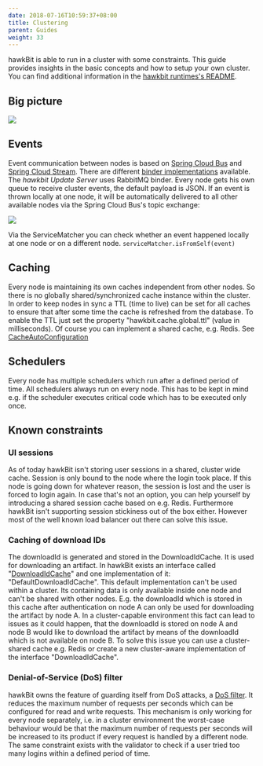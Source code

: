 ```yaml
---
date: 2018-07-16T10:59:37+08:00
title: Clustering
parent: Guides
weight: 33
---
```


hawkBit is able to run in a cluster with some constraints. This guide provides insights in the basic concepts and how to setup your own cluster. You can find additional information in the [hawkbit runtimes's README](https://github.com/eclipse/hawkbit/blob/master/hawkbit-runtime/hawkbit-update-server/README.md).
<!--more-->

## Big picture

![](../../images/overall_cluster.png)

## Events

Event communication between nodes is based on [Spring Cloud Bus](https://cloud.spring.io/spring-cloud-bus/) and [Spring Cloud Stream](http://docs.spring.io/spring-cloud-stream/docs/current/reference/htmlsingle/). There are different [binder implementations](http://docs.spring.io/spring-cloud-stream/docs/current/reference/htmlsingle/#_binders) available. The _hawkbit Update Server_ uses RabbitMQ binder. Every node gets his own queue to receive cluster events, the default payload is JSON.
If an event is thrown locally at one node, it will be automatically delivered to all other available nodes via the Spring Cloud Bus's topic exchange:

![](../../images/eventing-within-cluster.png)

Via the ServiceMatcher you can check whether an event happened locally at one node or on a different node.
`serviceMatcher.isFromSelf(event)`

## Caching

Every node is maintaining its own caches independent from other nodes. So there is no globally shared/synchronized cache instance within the cluster. In order to keep nodes in sync a TTL (time to live) can be set for all caches to ensure that after some time the cache is refreshed from the database. To enable the TTL just set the property "hawkbit.cache.global.ttl" (value in milliseconds). Of course you can implement a shared cache, e.g. Redis.
See [CacheAutoConfiguration](https://github.com/eclipse/hawkbit/blob/master/hawkbit-autoconfigure/src/main/java/org/eclipse/hawkbit/autoconfigure/cache/CacheAutoConfiguration.java)

## Schedulers

Every node has multiple schedulers which run after a defined period of time. All schedulers always run on every node. This has to be kept in mind e.g. if the scheduler executes critical code which has to be executed only once.

## Known constraints

### UI sessions
As of today hawkBit isn't storing user sessions in a shared, cluster wide cache. Session is only bound to the node where the login took place. If this node is going down for whatever reason, the session is lost and the user is forced to login again.
In case that's not an option, you can help yourself by introducing a shared session cache based on e.g. Redis.
Furthermore hawkBit isn't supporting session stickiness out of the box either. However most of the well known load balancer out there can solve this issue.

### Caching of download IDs
The downloadId is generated and stored in the DownloadIdCache. It is used for downloading an artifact.
In hawkBit exists an interface called "[DownloadIdCache](https://github.com/eclipse/hawkbit/blob/master/hawkbit-core/src/main/java/org/eclipse/hawkbit/cache/DownloadIdCache.java)" and one implementation of it: "DefaultDownloadIdCache". This default implementation can't be used within a cluster. Its containing data is only available inside one node and can't be shared with other nodes. E.g. the downloadId which is stored in this cache after authentication on node A can only be used for downloading the artifact by node A.
In a cluster-capable environment this fact can lead to issues as it could happen, that the downloadId is stored on node A and node B would like to download the artifact by means of the downloadId which is not available on node B. To solve this issue you can use a cluster-shared cache e.g. Redis or create a new cluster-aware implementation of the interface "DownloadIdCache".

### Denial-of-Service (DoS) filter
hawkBit owns the feature of guarding itself from DoS attacks, a [DoS filter](https://github.com/eclipse/hawkbit/blob/master/hawkbit-security-core/src/main/java/org/eclipse/hawkbit/security/DosFilter.java). It reduces the maximum number of requests per seconds which can be configured for read and write requests.
This mechanism is only working for every node separately, i.e. in a cluster environment the worst-case behaviour would be that the maximum number of requests per seconds will be increased to its product if every request is handled by a different node.
The same constraint exists with the validator to check if a user tried too many logins within a defined period of time.
